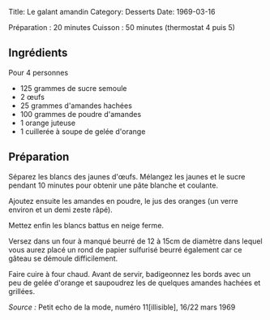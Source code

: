 Title: Le galant amandin
Category: Desserts
Date: 1969-03-16

Préparation : 20 minutes
Cuisson : 50 minutes (thermostat 4 puis 5)

## Ingrédients

Pour 4 personnes

* 125 grammes de sucre semoule
* 2 œufs
* 25 grammes d'amandes hachées
* 100 grammes de poudre d'amandes
* 1 orange juteuse
* 1 cuillerée à soupe de gelée d'orange

## Préparation

Séparez les blancs des jaunes d'œufs. Mélangez les jaunes et le sucre pendant
10 minutes pour obtenir une pâte blanche et coulante.

Ajoutez ensuite les amandes en poudre, le jus des oranges (un verre environ et
un demi zeste râpé).

Mettez enfin les blancs battus en neige ferme.

Versez dans un four à manqué beurré de 12 à 15cm de diamètre dans lequel vous
aurez placé un rond de papier sulfurisé beurré également car ce gâteau se
démoule difficilement.

Faire cuire à four chaud.
Avant de servir, badigeonnez les bords avec un peu de gelée d'orange et
saupoudrez les de quelques amandes hachées et grillées.

*Source :* Petit echo de la mode, numéro 11[illisible], 16/22 mars 1969
